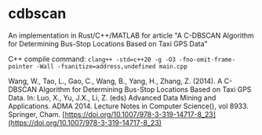 # cdbscan
An implementation in Rust/C++/MATLAB for article "A C-DBSCAN Algorithm for Determining Bus-Stop Locations Based on Taxi GPS Data"

C++ compile command: `clang++ -std=c++20 -g -O3 -fno-omit-frame-pointer -Wall -fsanitize=address,undefined main.cpp`

Wang, W., Tao, L., Gao, C., Wang, B., Yang, H., Zhang, Z. (2014). A C-DBSCAN Algorithm for Determining Bus-Stop Locations Based on Taxi GPS Data. In: Luo, X., Yu, J.X., Li, Z. (eds) Advanced Data Mining and Applications. ADMA 2014. Lecture Notes in Computer Science(), vol 8933. Springer, Cham. [https://doi.org/10.1007/978-3-319-14717-8_23](https://doi.org/10.1007/978-3-319-14717-8_23)
